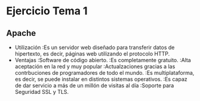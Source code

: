 # Ejercicio Tema 1
## Apache
* Utilización
 :Es un servidor web diseñado para transferir datos de hipertexto, es decir, páginas web utilizando el protocolo HTTP.
* Ventajas
 :Software de código abierto.
 :Es completamente gratuito.
 :Alta aceptación en la red y muy popular
 :Actualzaciones gracias a las contrbuciones de programadores de todo el mundo.
 :Es multiplataforma, es decir, se puede instalar en distintos sistemas operativos.
 :Es capaz de dar servicio a más de un millón de visitas al día
 :Soporte para Seguridad SSL y TLS.


